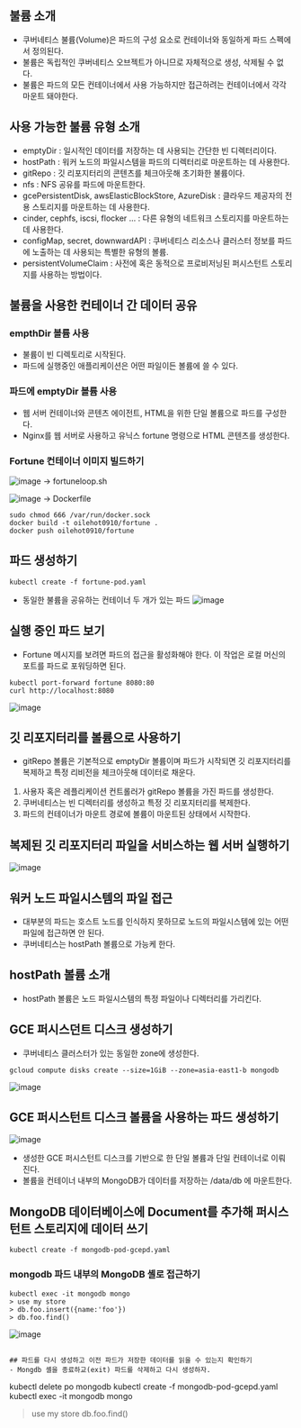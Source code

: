 ## 불륨 소개
- 쿠버네티스 불륨(Volume)은 파드의 구성 요소로 컨테이너와 동일하게 파드 스펙에서 정의된다.
- 불륨은 독립적인 쿠버네티스 오브젝트가 아니므로 자체적으로 생성, 삭제될 수 없다.
- 불륨은 파드의 모든 컨테이너에서 사용 가능하지만 접근하려는 컨테이너에서 각각 마운트 돼야한다.

## 사용 가능한 불륨 유형 소개
- emptyDir : 일시적인 데이터를 저장하는 데 사용되는 간단한 빈 디렉터리이다.
- hostPath : 워커 노드의 파일시스템을 파드의 디렉터리로 마운트하는 데 사용한다.
- gitRepo : 깃 리포지터리의 콘텐츠를 체크아웃해 초기화한 불륨이다.
- nfs : NFS 공유를 파드에 마운트한다.
- gcePersistentDisk, awsElasticBlockStore, AzureDisk : 클라우드 제공자의 전용 스토리지를 마운트하는 데 사용한다.
- cinder, cephfs, iscsi, flocker ... : 다른 유형의 네트워크 스토리지를 마운트하는 데 사용한다.
- configMap, secret, downwardAPI : 쿠버네티스 리소스나 클러스터 정보를 파드에 노출하는 데 사용되는 특별한 유형의 볼륨.
- persistentVolumeClaim : 사전에 혹은 동적으로 프로비저닝된 퍼시스턴트 스토리지를 사용하는 방법이다.

## 불륨을 사용한 컨테이너 간 데이터 공유

### empthDir 볼륨 사용
- 불륨이 빈 디렉토리로 시작된다.
- 파드에 실행중인 애플리케이션은 어떤 파일이든 볼륨에 쓸 수 있다.

### 파드에 emptyDir 볼륨 사용
- 웹 서버 컨테이너와 콘텐츠 에이전트, HTML을 위한 단일 볼륨으로 파드를 구성한다.
- Nginx를 웹 서버로 사용하고 유닉스 fortune 명령으로 HTML 콘텐츠를 생성한다.

### Fortune 컨테이너 이미지 빌드하기
![image](https://user-images.githubusercontent.com/81672260/162367021-daa15495-3b74-41ad-9d50-cbe569ff16ed.png)
-> fortuneloop.sh

![image](https://user-images.githubusercontent.com/81672260/162367055-9fd4a8cf-5005-4fee-9aec-5101e615548a.png)
-> Dockerfile

```
sudo chmod 666 /var/run/docker.sock 
docker build -t oilehot0910/fortune .
docker push oilehot0910/fortune
```

## 파드 생성하기

```
kubectl create -f fortune-pod.yaml
```

- 동일한 불륨을 공유하는 컨테이너 두 개가 있는 파드
![image](https://user-images.githubusercontent.com/81672260/162382110-60fd04f8-2a14-4ed9-841d-e3fe5483807f.png)

## 실행 중인 파드 보기
- Fortune 메시지를 보려면 파드의 접근을 활성화해야 한다. 이 작업은 로컬 머신의 포트를 파드로 포워딩하면 된다.
```
kubectl port-forward fortune 8080:80
curl http://localhost:8080
```
![image](https://user-images.githubusercontent.com/81672260/162395779-73dd4c81-d4a1-4d4b-bf9f-2572acf24c7d.png)

## 깃 리포지터리를 볼륨으로 사용하기
- gitRepo 볼륨은 기본적으로 emptyDir 볼륨이며 파드가 시작되면 깃 리포지터리를 복제하고 특정 리비전을 체크아웃해 데이터로 채운다.

1. 사용자 혹은 레플리케이션 컨트롤러가 gitRepo 볼륨을 가진 파드를 생성한다.
2. 쿠버네티스는 빈 디렉터리를 생성하고 특정 깃 리포지터리를 복제한다.
3. 파드의 컨테이너가 마운트 경로에 볼륨이 마운트된 상태에서 시작한다.

## 복제된 깃 리포지터리 파일을 서비스하는 웹 서버 실행하기

![image](https://user-images.githubusercontent.com/81672260/162901925-96b2a778-7c06-4d94-9103-fd4996ba3f2a.png)


## 워커 노드 파일시스템의 파일 접근
- 대부분의 파드는 호스트 노드를 인식하지 못하므로 노드의 파일시스템에 있는 어떤 파일에 접근하면 안 된다.
- 쿠버네티스는 hostPath 볼륨으로 가능케 한다.

## hostPath 볼륨 소개
- hostPath 볼륨은 노드 파일시스템의 특정 파일이나 디렉터리를 가리킨다.

## GCE 퍼시스던트 디스크 생성하기
- 쿠버네티스 클러스터가 있는 동일한 zone에 생성한다.


```
gcloud compute disks create --size=1GiB --zone=asia-east1-b mongodb
```
![image](https://user-images.githubusercontent.com/81672260/163523601-ea6f0eb8-ec2c-4b79-bad8-a7362b2d048d.png)


## GCE 퍼시스턴트 디스크 볼륨을 사용하는 파드 생성하기

![image](https://user-images.githubusercontent.com/81672260/163523956-e3254098-1c14-4882-8550-dc009d740632.png)

- 생성한 GCE 퍼시스턴트 디스크를 기반으로 한 단일 볼륨과 단일 컨테이너로 이뤄진다.
- 볼륨을 컨테이너 내부의 MongoDB가 데이터를 저장하는 /data/db 에 마운트한다.

## MongoDB 데이터베이스에 Document를 추가해 퍼시스턴트 스토리지에 데이터 쓰기
```
kubectl create -f mongodb-pod-gcepd.yaml
```

### mongodb 파드 내부의 MongoDB 셸로 접근하기
```
kubectl exec -it mongodb mongo
> use my store
> db.foo.insert({name:'foo'})
> db.foo.find()
```
![image](https://user-images.githubusercontent.com/81672260/163530068-f8cdf35b-911b-4033-a6dd-47fe123e4952.png)

```

## 파드를 다시 생성하고 이전 파드가 저장한 데이터를 읽을 수 있는지 확인하기
- Mongdb 셸을 종료하교(exit) 파드를 삭제하고 다시 생성하자.

```
kubectl delete po mongodb
kubectl create -f mongodb-pod-gcepd.yaml
kubectl exec -it mongodb mongo
> use my store
> db.foo.find()
```

